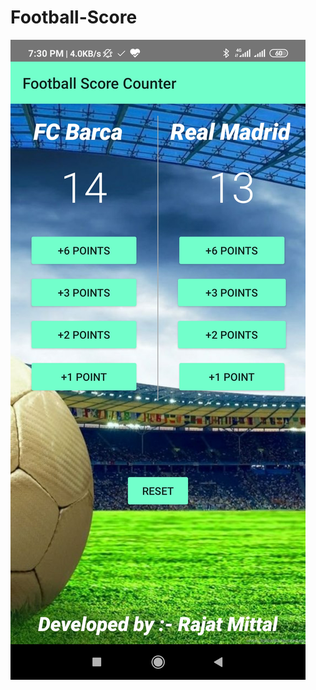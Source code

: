 # Football-Score

![ss](https://github.com/rajatenzyme/Football-Score/blob/master/Screenshot_2020-05-10-19-30-26-950_com.mycompany.scoreCounter.jpg)

